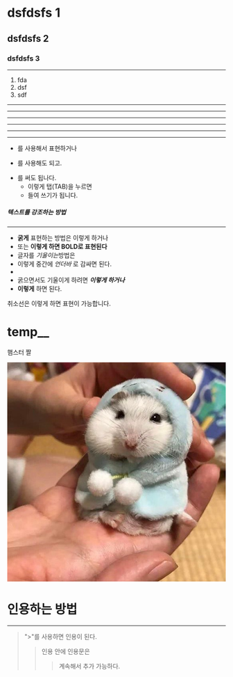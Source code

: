 # dsfdsfs 1
## dsfdsfs 2
### dsfdsfs 3

---
1. fda
2. dsf
3. sdf
---

------


- - - - - - 

***

********

* * *
+ 를 사용해서 표현하거나
- 를 사용해도 되고.
* 를 써도 됩나다.
    *  이렇게 탭(TAB)을 누르면
    *   들여 쓰기가 됩니다.

##### 텍스트를 강조하는 방법
- - - - - 
+ **굵게** 표현하는 방법은 이렇게 하거나
+ 또는 __이렇게 하면 BOLD로 표현된다__
+ 글자를 *기울이는*방법은
+ 이렇게 중간에 _언더바_ 로 감싸면 된다.
+
 + 굵으면서도 기울이게 하려면 ***이렇게 하거나***
 + __이렇게__ 하면 된다.

취소선은 이렇게 하면 표현이 가능합니다.

# temp__

햄스터 짤

![햄스터 짤](https://github.com/sdasadwedaf/dsfdsfs/blob/main/c41aba641abef.jpg)


# 인용하는 방법
- - - 
> ">"를 사용하면 인용이 된다.
>> 인용 안에 인용문은
>>> 계속해서 추가 가능하다.


